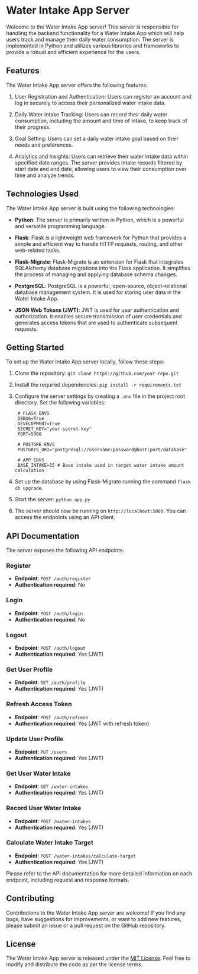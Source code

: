 # Water Intake App Server

Welcome to the Water Intake App server! This server is responsible for handling the backend functionality for a Water Intake App which will help users track and manage their daily water consumption. The server is implemented in Python and utilizes various libraries and frameworks to provide a robust and efficient experience for the users.

## Features

The Water Intake App server offers the following features:

1. User Registration and Authentication: Users can register an account and log in securely to access their personalized water intake data.

2. Daily Water Intake Tracking: Users can record their daily water consumption, including the amount and time of intake, to keep track of their progress.

3. Goal Setting: Users can set a daily water intake goal based on their needs and preferences.

4. Analytics and Insights: Users can retrieve their water intake data within specified date ranges. The server provides intake records filtered by start date and end date, allowing users to view their consumption over time and analyze trends.

## Technologies Used

The Water Intake App server is built using the following technologies:

- **Python**: The server is primarily written in Python, which is a powerful and versatile programming language.

- **Flask**: Flask is a lightweight web framework for Python that provides a simple and efficient way to handle HTTP requests, routing, and other web-related tasks.

- **Flask-Migrate**: Flask-Migrate is an extension for Flask that integrates SQLAlchemy database migrations into the Flask application. It simplifies the process of managing and applying database schema changes.

- **PostgreSQL**: PostgreSQL is a powerful, open-source, object-relational database management system. It is used for storing user data in the Water Intake App.

- **JSON Web Tokens (JWT)**: JWT is used for user authentication and authorization. It enables secure transmission of user credentials and generates access tokens that are used to authenticate subsequent requests.

## Getting Started

To set up the Water Intake App server locally, follow these steps:

1. Clone the repository: `git clone https://github.com/your-repo.git`
2. Install the required dependencies: `pip install -r requirements.txt`
3. Configure the server settings by creating a `.env` file in the project root directory. Set the following variables:

        # FLASK ENVS
        DEBUG=True
        DEVELOPMENT=True
        SECRET_KEY="your-secret-key"
        PORT=5000

        # POSTGRE ENVS
        POSTGRES_URI="postgresql://username:password@host:port/database"

        # APP ENVS
        BASE_INTAKE=35 # Base intake used in target water intake amount calculation
        
4. Set up the database by using Flask-Migrate running the command `flask db upgrade`.
5. Start the server: `python app.py`
6. The server should now be running on `http://localhost:5000`. You can access the endpoints using an API client.

## API Documentation

The server exposes the following API endpoints:

### Register

- **Endpoint**: `POST /auth/register`
- **Authentication required**: No

### Login

- **Endpoint**: `POST /auth/login`
- **Authentication required**: No

### Logout

- **Endpoint**: `POST /auth/logout`
- **Authentication required**: Yes (JWT)

### Get User Profile

- **Endpoint**: `GET /auth/profile`
- **Authentication required**: Yes (JWT)

### Refresh Access Token

- **Endpoint**: `POST /auth/refresh`
- **Authentication required**: Yes (JWT with refresh token)

### Update User Profile

- **Endpoint**: `PUT /users`
- **Authentication required**: Yes (JWT)

### Get User Water Intake

- **Endpoint**: `GET /water-intakes`
- **Authentication required**: Yes (JWT)

### Record User Water Intake

- **Endpoint**: `POST /water-intakes`
- **Authentication required**: Yes (JWT)

### Calculate Water Intake Target

- **Endpoint**: `POST /water-intakes/calculate-target`
- **Authentication required**: Yes (JWT)

Please refer to the API documentation for more detailed information on each endpoint, including request and response formats.

## Contributing

Contributions to the Water Intake App server are welcome! If you find any bugs, have suggestions for improvements, or want to add new features, please submit an issue or a pull request on the GitHub repository.

## License

The Water Intake App server is released under the [MIT License](https://opensource.org/licenses/MIT). Feel free to modify and distribute the code as per the license terms.

